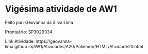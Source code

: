 # Vigésima atividade de AW1

<p>Feito por: Geovanna da Silva Lima</p>
<p>Prontuário: SP3029034</p>
<p>Link Atividade: https://geovanna-lima.github.io/AW1/Atividades/A20/Pokemon/HTML/Atividade20.html</p>